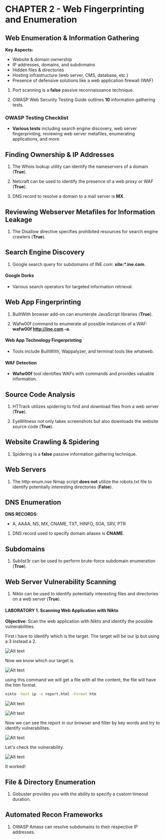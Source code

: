 # CHAPTER 2 - Web Fingerprinting and Enumeration

## Web Enumeration & Information Gathering

**Key Aspects:**
- Website & domain ownership
- IP addresses, domains, and subdomains
- Hidden files & directories
- Hosting infrastructure (web server, CMS, database, etc.)
- Presence of defensive solutions like a web application firewall (WAF)

1. Port scanning is a **false** passive reconnaissance technique.

2. OWASP Web Security Testing Guide outlines **10** information gathering tests.

###  OWASP Testing Checklist

- **Various tests** including search engine discovery, web server fingerprinting, reviewing web server metafiles, enumerating applications, and more.

## Finding Ownership & IP Addresses

1. The Whois lookup utility can identify the nameservers of a domain (**True**).

2. Netcraft can be used to identify the presence of a web proxy or WAF (**True**).

3. DNS record to resolve a domain to a mail server is **MX**.

## Reviewing Webserver Metafiles for Information Leakage

1. The Disallow directive specifies prohibited resources for search engine crawlers (**True**).

## Search Engine Discovery

1. Google search query for subdomains of INE.com: **site:*.ine.com**.

#### Google Dorks

- Various search operators for targeted information retrieval.

## Web App Fingerprinting

1. BuiltWith browser add-on can enumerate JavaScript libraries (**True**).

2. Wafw00f command to enumerate all possible instances of a WAF: **wafw00f http://ine.com -a**.

#### Web App Technology Fingerprinting

- Tools include BuiltWith, Wappalyzer, and terminal tools like whatweb.

#### WAF Detection

- **Wafw00f** tool identifies WAFs with commands and provides valuable information.

## Source Code Analysis

1. HTTrack utilizes spidering to find and download files from a web server (**True**).

2. EyeWitness not only takes screenshots but also downloads the website source code (**True**).

## Website Crawling & Spidering

1. Spidering is a **false** passive information gathering technique.

## Web Servers

1. The http-enum.nse Nmap script **does not** utilize the robots.txt file to identify potentially interesting directories (**False**).

## DNS Enumeration

**DNS RECORDS:**
- A, AAAA, NS, MX, CNAME, TXT, HINFO, SOA, SRV, PTR

1. DNS record used to specify domain aliases is **CNAME**.

## Subdomains

1. Sublist3r can be used to perform brute-force subdomain enumeration (**True**).

## Web Server Vulnerability Scanning

1. Nikto can be used to identify potentially interesting files and directories on a web server (**True**).

#### **LABORATORY 1**. Scanning Web Application with Nikto

**Objective**: Scan the web application with Nikto and identify the possible vulnerabilities. 

First i have to identify which is the target. The target will be our ip but using a 3 instead a 2.

![Alt text](ch2_page_images/image-13.png)

Now we know which our target is.

![Alt text](ch2_page_images/image-14.png)

using this command we will get a file with all the content, the file will have the htm format.

```bash
nikto -host ip -o report.html -Format htm
```
![Alt text](ch2_page_images/image-15.png)

![Alt text](ch2_page_images/image-16.png)

Now we can see the report in our browser and filter by key words and try to identify vulnerabilites.

![Alt text](ch2_page_images/image-17.png)

Let's check the vulnerability.

![Alt text](ch2_page_images/image-18.png)

It worked!

## File & Directory Enumeration

1. Gobuster provides you with the ability to specify a custom timeout duration.

## Automated Recon Frameworks

1. OWASP Amass can resolve subdomains to their respective IP addresses.